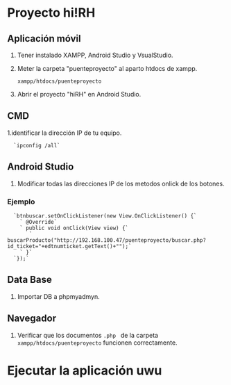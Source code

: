 # Proyecto hi!RH
## Aplicación móvil

1. Tener instalado XAMPP, Android Studio y VsualStudio.
2. Meter la carpeta "puenteproyecto" al aparto htdocs de xampp.

   `xampp/htdocs/puenteproyecto`

3. Abrir el proyecto "hiRH" en Android Studio.

## CMD
1.identificar la dirección IP de tu equipo.

      `ipconfig /all`

## Android Studio
1. Modificar todas las direcciones IP de los metodos onlick de los botones.
   
### Ejemplo
   
      `btnbuscar.setOnClickListener(new View.OnClickListener() {`
        ` @Override`
        ` public void onClick(View view) {`
           ` buscarProducto("http://192.168.100.47/puenteproyecto/buscar.php?id_ticket="+edtnumticket.getText()+"");`
        ` }`
      `});`

## Data Base
1. Importar DB a phpmyadmyn.

## Navegador
1. Verificar que los documentos `.php ` de la carpeta `xampp/htdocs/puenteproyecto` funcionen correctamente.

# Ejecutar la aplicación uwu

